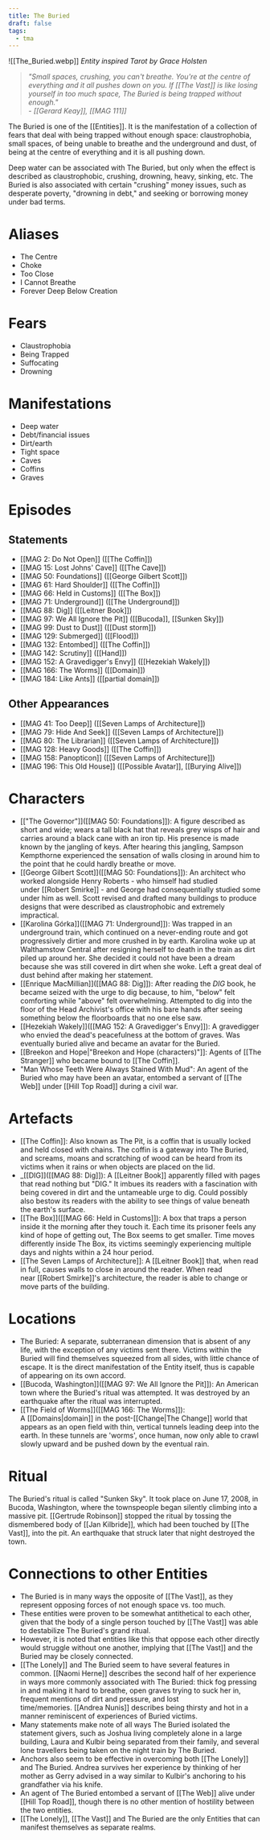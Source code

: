 ```yaml
---
title: The Buried
draft: false
tags:
  - tma
---
```

 ![[The_Buried.webp]]
 *Entity inspired Tarot by Grace Holsten*
 
> _"Small spaces, crushing, you can't breathe. You're at the centre of everything and it all pushes down on you. If [[The Vast]] is like losing yourself in too much space, The Buried is being trapped without enough."  
> - [[Gerard Keay]], [[MAG 111]]_

The Buried is one of the [[Entities]]. It is the manifestation of a collection of fears that deal with being trapped without enough space: claustrophobia, small spaces, of being unable to breathe and the underground and dust, of being at the centre of everything and it is all pushing down.

Deep water can be associated with The Buried, but only when the effect is described as claustrophobic, crushing, drowning, heavy, sinking, etc. The Buried is also associated with certain "crushing" money issues, such as desperate poverty, "drowning in debt," and seeking or borrowing money under bad terms.
# Aliases
- The Centre
- Choke
- Too Close
- I Cannot Breathe
- Forever Deep Below Creation

# Fears
- Claustrophobia
- Being Trapped
- Suffocating
- Drowning

# Manifestations
- Deep water
- Debt/financial issues
- Dirt/earth
- Tight space
- Caves
- Coffins
- Graves

# Episodes

## Statements

- [[MAG 2: Do Not Open]] ([[The Coffin]])
- [[MAG 15: Lost Johns' Cave]] ([[The Cave]])
- [[MAG 50: Foundations]] ([[George Gilbert Scott]])
- [[MAG 61: Hard Shoulder]] ([[The Coffin]])
- [[MAG 66: Held in Customs]] ([[The Box]])
- [[MAG 71: Underground]] ([[The Underground]])
- [[MAG 88: Dig]] ([[Leitner Book]])
- [[MAG 97: We All Ignore the Pit]] ([[Bucoda]], [[Sunken Sky]])
- [[MAG 99: Dust to Dust]] ([[Dust storm]])
- [[MAG 129: Submerged]] ([[Flood]])
- [[MAG 132: Entombed]] ([[The Coffin]])
- [[MAG 142: Scrutiny]] ([[Hand]])
- [[MAG 152: A Gravedigger's Envy]] ([[Hezekiah Wakely]])
- [[MAG 166: The Worms]] ([[Domain]])
- [[MAG 184: Like Ants]] ([[partial domain]])

## Other Appearances

- [[MAG 41: Too Deep]] ([[Seven Lamps of Architecture]])
- [[MAG 79: Hide And Seek]] ([[Seven Lamps of Architecture]])
- [[MAG 80: The Librarian]] ([[Seven Lamps of Architecture]])
- [[MAG 128: Heavy Goods]] ([[The Coffin]])
- [[MAG 158: Panopticon]] ([[Seven Lamps of Architecture]])
- [[MAG 196: This Old House]] ([[Possible Avatar]], [[Burying Alive]])

# Characters

- [["The Governor"]]([[MAG 50: Foundations]]): A figure described as short and wide; wears a tall black hat that reveals grey wisps of hair and carries around a black cane with an iron tip. His presence is made known by the jangling of keys. After hearing this jangling, Sampson Kempthorne experienced the sensation of walls closing in around him to the point that he could hardly breathe or move.
- [[George Gilbert Scott]]([[MAG 50: Foundations]]): An architect who worked alongside Henry Roberts - who himself had studied under [[Robert Smirke]] - and George had consequentially studied some under him as well. Scott revised and drafted many buildings to produce designs that were described as claustrophobic and extremely impractical.
- [[Karolina Górka]]([[MAG 71: Underground]]): Was trapped in an underground train, which continued on a never-ending route and got progressively dirtier and more crushed in by earth. Karolina woke up at Walthamstow Central after resigning herself to death in the train as dirt piled up around her. She decided it could not have been a dream because she was still covered in dirt when she woke. Left a great deal of dust behind after making her statement.
- [[Enrique MacMillian]]([[MAG 88: Dig]]): After reading the _DIG_ book, he became seized with the urge to dig because, to him, "below" felt comforting while "above" felt overwhelming. Attempted to dig into the floor of the Head Archivist's office with his bare hands after seeing something below the floorboards that no one else saw.
- [[Hezekiah Wakely]]([[MAG 152: A Gravedigger's Envy]]): A gravedigger who envied the dead's peacefulness at the bottom of graves. Was eventually buried alive and became an avatar for the Buried.
- [[Breekon and Hope|"Breekon and Hope (characters)"]]: Agents of [[The Stranger]] who became bound to [[The Coffin]].
- "Man Whose Teeth Were Always Stained With Mud": An agent of the Buried who may have been an avatar, entombed a servant of [[The Web]] under [[Hill Top Road]] during a civil war.

# Artefacts

- [[The Coffin]]: Also known as The Pit, is a coffin that is usually locked and held closed with chains. The coffin is a gateway into The Buried, and screams, moans and scratching of wood can be heard from its victims when it rains or when objects are placed on the lid. 
- _[[DIG]]([[MAG 88: Dig]]): A [[Leitner Book]] apparently filled with pages that read nothing but "DIG." It imbues its readers with a fascination with being covered in dirt and the untameable urge to dig. Could possibly also bestow its readers with the ability to see things of value beneath the earth's surface.
- [[The Box]]([[MAG 66: Held in Customs]]): A box that traps a person inside it the morning after they touch it. Each time its prisoner feels any kind of hope of getting out, The Box seems to get smaller. Time moves differently inside The Box, its victims seemingly experiencing multiple days and nights within a 24 hour period. 
- [[The Seven Lamps of Architecture]]: A [[Leitner Book]] that, when read in full, causes walls to close in around the reader. When read near [[Robert Smirke]]'s architecture, the reader is able to change or move parts of the building.

# Locations

- The Buried: A separate, subterranean dimension that is absent of any life, with the exception of any victims sent there. Victims within the Buried will find themselves squeezed from all sides, with little chance of escape. It is the direct manifestation of the Entity itself, thus is capable of appearing on its own accord.
- [[Bucoda, Washington]]([[MAG 97: We All Ignore the Pit]]): An American town where the Buried's ritual was attempted. It was destroyed by an earthquake after the ritual was interrupted.
- [[The Field of Worms]]([[MAG 166: The Worms]]): A [[Domains|domain]] in the post-[[Change|The Change]] world that appears as an open field with thin, vertical tunnels leading deep into the earth. In these tunnels are 'worms', once human, now only able to crawl slowly upward and be pushed down by the eventual rain.

# Ritual

The Buried's ritual is called "Sunken Sky". It took place on June 17, 2008, in Bucoda, Washington, where the townspeople began silently climbing into a massive pit. [[Gertrude Robinson]] stopped the ritual by tossing the dismembered body of [[Jan Kilbride]], which had been touched by [[The Vast]], into the pit. An earthquake that struck later that night destroyed the town.

# Connections to other Entities

- The Buried is in many ways the opposite of [[The Vast]], as they represent opposing forces of not enough space vs. too much.
- These entities were proven to be somewhat antithetical to each other, given that the body of a single person touched by [[The Vast]] was able to destabilize The Buried's grand ritual. 
- However, it is noted that entities like this that oppose each other directly would struggle without one another, implying that [[The Vast]] and the Buried may be closely connected.
- [[The Lonely]] and The Buried seem to have several features in common. [[Naomi Herne]] describes the second half of her experience in ways more commonly associated with The Buried: thick fog pressing in and making it hard to breathe, open graves trying to suck her in, frequent mentions of dirt and pressure, and lost time/memories. [[Andrea Nunis]] describes being thirsty and hot in a manner reminiscent of experiences of Buried victims. 
- Many statements make note of all ways The Buried isolated the statement givers, such as Joshua living completely alone in a large building, Laura and Kulbir being separated from their family, and several lone travellers being taken on the night train by The Buried. 
- Anchors also seem to be effective in overcoming both [[The Lonely]] and The Buried. Andrea survives her experience by thinking of her mother as Gerry advised in a way similar to Kulbir's anchoring to his grandfather via his knife.
- An agent of The Buried entombed a servant of [[The Web]] alive under [[Hill Top Road]], though there is no other mention of hostility between the two entities.
- [[The Lonely]], [[The Vast]] and The Buried are the only Entities that can manifest themselves as separate realms.
